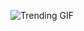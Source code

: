 ![Trending GIF](https://media2.giphy.com/media/v1.Y2lkPThiYjIxNzcyZ3B6Y2J2bHpraHpkbGFqYWljM2Qyc3BocW1sbjlhaWYwMjdwZTQxZiZlcD12MV9naWZzX3NlYXJjaCZjdD1n/wQAbcl6iDnawokpLj9/giphy.gif)
